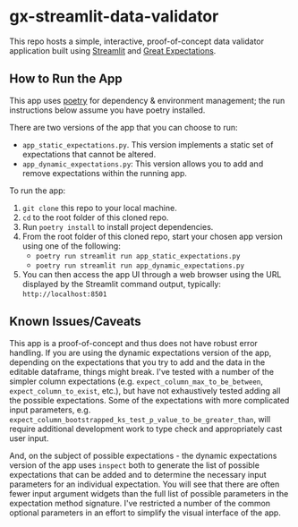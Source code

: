 # gx-streamlit-data-validator

This repo hosts a simple, interactive, proof-of-concept data validator application built using [Streamlit](https://streamlit.io) and [Great Expectations](https://greatexpectations.io/gx-oss).

## How to Run the App
This app uses [poetry](https://python-poetry.org) for dependency & environment management; the run instructions below assume you have poetry installed.

There are two versions of the app that you can choose to run:
* `app_static_expectations.py`. This version implements a static set of expectations that cannot be altered.
* `app_dynamic_expectations.py`: This version allows you to add and remove expectations within the running app.

To run the app:
1. `git clone` this repo to your local machine.
1. `cd` to the root folder of this cloned repo.
1. Run `poetry install` to install project dependencies.
1. From the root folder of this cloned repo, start your chosen app version using one of the following:
   * `poetry run streamlit run app_static_expectations.py`
   * `poetry run streamlit run app_dynamic_expectations.py`
1. You can then access the app UI through a web browser using the URL displayed by the Streamlit command output, typically: `http://localhost:8501`

## Known Issues/Caveats

This app is a proof-of-concept and thus does not have robust error handling. If you are using the dynamic expectations version of the app, depending on the expectations that you try to add and the data in the editable dataframe, things might break. I've tested with a number of the simpler column expectations (e.g. `expect_column_max_to_be_between`, `expect_column_to_exist`, etc.), but have not exhaustively tested adding all the possible expectations. Some of the expectations with more complicated input parameters, e.g. `expect_column_bootstrapped_ks_test_p_value_to_be_greater_than`, will require additional development work to type check and appropriately cast user input.

And, on the subject of possible expectations - the dynamic expectations version of the app uses `inspect` both to generate the list of possible expectations that can be added and to determine the necessary input parameters for an individual expectation. You will see that there are often fewer input argument widgets than the full list of possible parameters in the expectation method signature.
I've restricted a number of the common optional parameters in an effort to simplify the visual interface of the app.